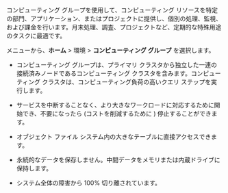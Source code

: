 コンピューティング グループを使用して、コンピューティング リソースを特定の部門、アプリケーション、またはプロジェクトに提供し、個別の処理、監視、および課金を行います。月末処理、調査、プロジェクトなど、定期的な特殊用途のタスクに最適です。

メニューから、**ホーム** \> 環境 \> **コンピューティング グループ** を選択します。

-   コンピューティング グループは、プライマリ クラスタから独立した一連の接続済みノードであるコンピューティング クラスタを含みます。コンピューティング クラスタは、コンピューティング負荷の高いクエリ ステップを実行します。

-   サービスを中断することなく、より大きなワークロードに対応するために開始でき、不要になったら (コストを削減するために ) 停止することができます。

-   オブジェクト ファイル システム内の大きなテーブルに直接アクセスできます。

-   永続的なデータを保存しません。中間データをメモリまたは内蔵ドライブに保持します。

-   システム全体の障害から 100% 切り離されています。
